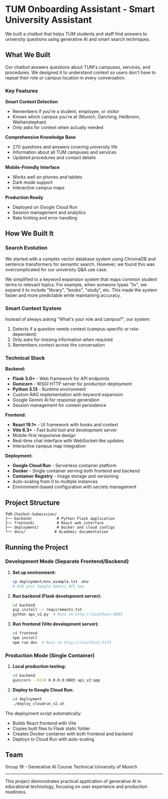 # TUM Onboarding Assistant - Smart University Assistant

We built a chatbot that helps TUM students and staff find answers to university questions using generative AI and smart search techniques.

## What We Built

Our chatbot answers questions about TUM's campuses, services, and procedures. We designed it to understand context so users don't have to repeat their role or campus location in every conversation.

### Key Features

**Smart Context Detection**
- Remembers if you're a student, employee, or visitor
- Knows which campus you're at (Munich, Garching, Heilbronn, Weihenstephan)
- Only asks for context when actually needed

**Comprehensive Knowledge Base**
- 270 questions and answers covering university life
- Information about all TUM campuses and services
- Updated procedures and contact details

**Mobile-Friendly Interface**
- Works well on phones and tablets
- Dark mode support
- Interactive campus maps

**Production Ready**
- Deployed on Google Cloud Run
- Session management and analytics
- Rate limiting and error handling

## How We Built It

### Search Evolution

We started with a complex vector database system using ChromaDB and sentence transformers for semantic search. However, we found this was overcomplicated for our university Q&A use case. 

We simplified to a keyword expansion system that maps common student terms to relevant topics. For example, when someone types "liv", we expand it to include "library", "books", "study", etc. This made the system faster and more predictable while maintaining accuracy.

### Smart Context System

Instead of always asking "What's your role and campus?", our system:
1. Detects if a question needs context (campus-specific or role-dependent)
2. Only asks for missing information when required
3. Remembers context across the conversation

### Technical Stack

**Backend:**
- **Flask 3.0+** - Web framework for API endpoints
- **Gunicorn** - WSGI HTTP server for production deployment
- **Python 3.13** - Runtime environment
- Custom RAG implementation with keyword expansion
- Google Gemini AI for response generation
- Session management for context persistence

**Frontend:**
- **React 19.1+** - UI framework with hooks and context
- **Vite 6.3+** - Fast build tool and development server
- Mobile-first responsive design
- Real-time chat interface with WebSocket-like updates
- Interactive campus map integration

**Deployment:**
- **Google Cloud Run** - Serverless container platform
- **Docker** - Single container serving both frontend and backend
- **Container Registry** - Image storage and versioning
- Auto-scaling from 0 to multiple instances
- Environment-based configuration with secrets management

## Project Structure

```
TUM-Chatbot-Submission/
├── backend/           # Python Flask application
├── frontend/          # React web interface  
├── deployment/        # Docker and cloud configs
└── docs/             # Academic documentation
```

## Running the Project

### Development Mode (Separate Frontend/Backend)
1. **Set up environment:**
   ```bash
   cp deployment/env_example.txt .env
   # Add your Google Gemini API key
   ```

2. **Run backend (Flask development server):**
   ```bash
   cd backend
   pip install -r requirements.txt
   python api_v2.py  # Runs on http://localhost:8083
   ```

3. **Run frontend (Vite development server):**
   ```bash
   cd frontend
   npm install
   npm run dev  # Runs on http://localhost:5173
   ```

### Production Mode (Single Container)
1. **Local production testing:**
   ```bash
   cd backend
   gunicorn --bind 0.0.0.0:8083 api_v2:app
   ```

2. **Deploy to Google Cloud Run:**
   ```bash
   cd deployment
   ./deploy_cloudrun_v2.sh
   ```

The deployment script automatically:
- Builds React frontend with Vite
- Copies built files to Flask static folder
- Creates Docker container with both frontend and backend
- Deploys to Cloud Run with auto-scaling

## Team

Group 19 - Generative AI Course
Technical University of Munich

---

This project demonstrates practical application of generative AI in educational technology, focusing on user experience and production readiness.
